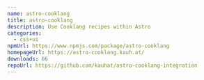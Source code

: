 ```yaml
---
name: astro-cooklang
title: astro-cooklang
description: Use Cooklang recipes within Astro
categories:
  - css+ui
npmUrl: https://www.npmjs.com/package/astro-cooklang
homepageUrl: https://astro-cooklang.kauh.at/
downloads: 66
repoUrl: https://github.com/kauhat/astro-cooklang-integration
---
```

